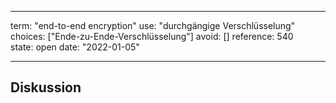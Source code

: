 
---
term:      "end-to-end encryption"
use:       "durchgängige Verschlüsselung"
choices:   ["Ende-zu-Ende-Verschlüsselung"]
avoid:     []
reference: 540        
state:     open
date:      "2022-01-05"

---

## Diskussion

